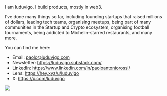 I am luduvigo. I build products, mostly in web3. 

I’ve done many things so far, including founding startups that raised millions of dollars, leading tech teams, organising meetups, being part of many communities in the Startup and Crypto ecosystem, organising football tournaments, being addicted to Michelin-starred restaurants, and many more.

You can find me here:

- Email: paolo@luduvigo.com
- Newsletter: https://luduvigo.substack.com/
- LinkedIn: https://www.linkedin.com/in/paoloantoniorossi/
- Lens: https://hey.xyz/u/luduvigo
- X: https://x.com/luduvigo

![](https://komarev.com/ghpvc/?username=luduvigo&color=blue&label=Profile+Views+Since+Sep+24)
